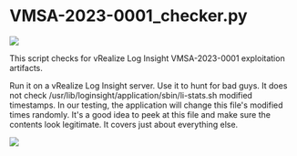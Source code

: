 # VMSA-2023-0001_checker.py

![](https://assets.aceresponder.com/aceresponder-logo.png)

This script checks for vRealize Log Insight VMSA-2023-0001 exploitation artifacts.

Run it on a vRealize Log Insight server. Use it to hunt for bad guys. It does not check /usr/lib/loginsight/application/sbin/li-stats.sh modified timestamps. In our testing, the application will change this file's modified times randomly. It's a good idea to peek at this file and make sure the contents look legitimate. It covers just about everything else.

![](https://assets.aceresponder.com/github/vrealize-checker.png)
